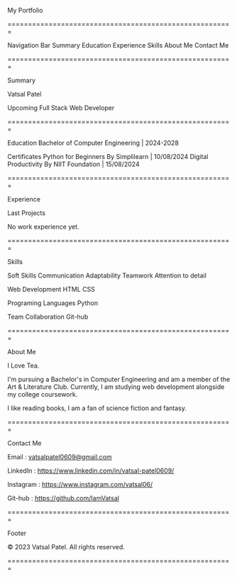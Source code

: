 My Portfolio

=======================================================

Navigation Bar
Summary
Education
Experience
Skills
About Me
Contact Me

=======================================================

Summary

Vatsal Patel

Upcoming Full Stack Web Developer

=======================================================

Education
Bachelor of Computer Engineering | 2024-2028

Certificates
Python for Beginners By Simplilearn | 10/08/2024
Digital Productivity By NIIT Foundation | 15/08/2024

=======================================================

Experience

Last Projects

No work experience yet.

=======================================================

Skills

Soft Skills
Communication
Adaptability
Teamwork
Attention to detail

Web Development
HTML
CSS

Programing Languages
Python

Team Collaboration
Git-hub

=======================================================

About Me

I Love Tea.

I'm pursuing a Bachelor's in Computer Engineering and am a member of the Art & Literature Club. Currently, I am studying web development alongside my college coursework.

I like reading books, I am a fan of science fiction and fantasy.

=======================================================

Contact Me

Email : vatsalpatel0609@gmail.com

LinkedIn : https://www.linkedin.com/in/vatsal-patel0609/

Instagram : https://www.instagram.com/vatsal06/

Git-hub : https://github.com/IamVatsal

=======================================================

Footer

&copy; 2023 Vatsal Patel. All rights reserved.

=======================================================
